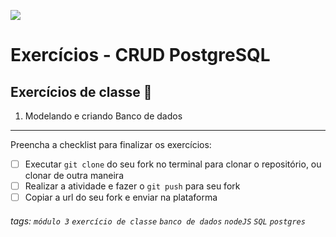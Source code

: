 ![](https://i.imgur.com/xG74tOh.png)

# Exercícios - CRUD PostgreSQL

## Exercícios de classe 🏫

1. Modelando e criando Banco de dados

---

Preencha a checklist para finalizar os exercícios:

-   [ ] Executar `git clone` do seu fork no terminal para clonar o repositório, ou clonar de outra maneira
-   [ ] Realizar a atividade e fazer o `git push` para seu fork
-   [ ] Copiar a url do seu fork e enviar na plataforma

###### tags: `módulo 3` `exercício de classe` `banco de dados` `nodeJS` `SQL` `postgres`
